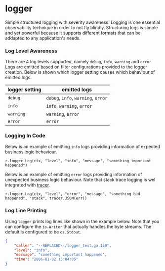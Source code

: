# logger

Simple structured logging with severity awareness. Logging is one essential
observability technique in order to not fly blindly. Structuring logs is simple
and yet powerful because it supports different formats that can be addapted to
any application's needs.



### Log Level Awareness

There are 4 log levels supported, namely `debug`, `info`, `warning` and `error`.
Logs are emitted based on filter configurations provided to the logger creation.
Below is shown which logger setting causes which behaviour of emitted logs.

logger setting | emitted logs
---|---
`debug` | `debug`, `info`, `warning`, `error`
`info` | `info`, `warning`, `error`
`warning` | `warning`, `error`
`error` | `error`



### Logging In Code

Below is an example of emitting `info` logs providing information of expected
business logic behaviour.

```golang
r.logger.Log(ctx, "level", "info", "message", "something important happened")
```

Below is an example of emitting `error` logs providing information of unexpected
business logic behaviour. Note that stack trace logging is wel integrated with
[tracer](https://github.com/xh3b4sd/tracer).

```golang
r.logger.Log(ctx, "level", "error", "message", "something bad happened", "stack", tracer.JSON(err))
```



### Log Line Printing

Using `logger` prints log lines like shown in the example below. Note that you
can configure the `io.Writer` that actually handles the byte streams. The
default is configured to be `os.Stdout`.

```json
{
	"caller": "--REPLACED--/logger_test.go:129",
	"level": "info",
	"message": "something important happened",
	"time": "2006-01-02 15:04:05"
}
```
